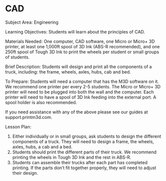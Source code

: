 # CAD

Subject Area: Engineering

Learning Objectives: Students will learn about the principles of CAD. 

Materials Needed: One computer, CAD software, one Micro or Micro+ 3D printer, at least one 1,000ft spool of 3D Ink \(ABS-R recommended\), and one 250ft spool of Tough 3D Ink to print the wheels per student or small groups of students. 

Brief Description: Students will design and print all the components of a truck, including: the frame, wheels, axles, hubs, cab and bed. 

To Prepare: Students will need a computer that has the M3D software on it. We recommend one printer per every 2-5 students. The Micro or Micro+ 3D printer will need to be plugged into both the wall and the computer. Each printer will need to have a spool of 3D Ink feeding into the external port. A spool holder is also recommended. 

If you need assistance with any of the above please see our guides at support.printm3d.com. 

Lesson Plan: 

1. Either individually or in small groups, ask students to design the different components of a truck. They will need to design a frame, the wheels, axles, hubs, a cab and a bed.   
2. Students should print the different parts of their truck. We recommend printing the wheels in Tough 3D Ink and the rest in ABS-R.   
3. Students can assemble their trucks after each part has completed printing. If the parts don’t fit together properly, they will need to adjust their design. 


